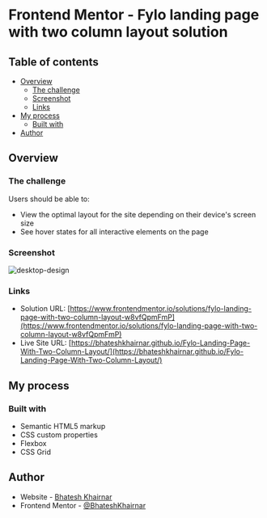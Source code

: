 # Frontend Mentor - Fylo landing page with two column layout solution

## Table of contents

- [Overview](#overview)
  - [The challenge](#the-challenge)
  - [Screenshot](#screenshot)
  - [Links](#links)
- [My process](#my-process)
  - [Built with](#built-with)
- [Author](#author)

## Overview

### The challenge

Users should be able to:

- View the optimal layout for the site depending on their device's screen size
- See hover states for all interactive elements on the page

### Screenshot

![desktop-design](https://github.com/BhateshKhairnar/Fylo-Landing-Page-With-Two-Column-Layout/assets/111328681/c1d6a6bf-cc7d-4365-836b-326979989823)


### Links

- Solution URL: [https://www.frontendmentor.io/solutions/fylo-landing-page-with-two-column-layout-w8vfQpmFmP](https://www.frontendmentor.io/solutions/fylo-landing-page-with-two-column-layout-w8vfQpmFmP)
- Live Site URL: [https://bhateshkhairnar.github.io/Fylo-Landing-Page-With-Two-Column-Layout/](https://bhateshkhairnar.github.io/Fylo-Landing-Page-With-Two-Column-Layout/)

## My process

### Built with

- Semantic HTML5 markup
- CSS custom properties
- Flexbox
- CSS Grid


## Author

- Website - [Bhatesh Khairnar](https://www.your-site.com)
- Frontend Mentor - [@BhateshKhairnar](https://www.frontendmentor.io/profile/BhateshKhairnar)
